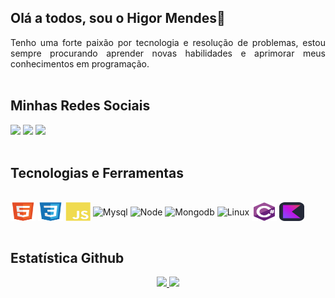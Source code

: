 ## Olá a todos, sou o Higor Mendes👋

<div align="justify">
  Tenho uma forte paixão por tecnologia e resolução de problemas,  estou sempre procurando aprender novas habilidades e aprimorar meus conhecimentos em programação.
 </div>
 <br>


## Minhas Redes Sociais
<div> 
  <a href="https://www.instagram.com/higor261" target="_blank"><img src="https://img.shields.io/badge/-Instagram-%23E4405F?style=for-the-badge&logo=instagram&logoColor=white" target="_blank"></a>
 	<a href = "higormendes.261@gmail.com"><img src="https://img.shields.io/badge/-Gmail-%23333?style=for-the-badge&logo=gmail&logoColor=white" target="_blank"></a>
  <a href="https://www.linkedin.com/in/higor-mendes-81b827144/" target="_blank"><img src="https://img.shields.io/badge/-LinkedIn-%230077B5?style=for-the-badge&logo=linkedin&logoColor=white" target="_blank"></a> 
</div>
  <br>

## Tecnologias e Ferramentas

  <div style="display: inline_block"><br>
      <img align="center" alt="HTML" height="30" width="40" src="https://raw.githubusercontent.com/devicons/devicon/master/icons/html5/html5-original.svg">
     <img align="center" alt="CSS" height="30" width="40" src="https://raw.githubusercontent.com/devicons/devicon/master/icons/css3/css3-original.svg">
  <img align="center" alt="Js" height="30" width="40" src="https://raw.githubusercontent.com/devicons/devicon/master/icons/javascript/javascript-plain.svg">
    <img align="center" alt="Mysql" height="30" width="40" src="https://cdn.jsdelivr.net/gh/devicons/devicon/icons/mysql/mysql-original.svg" >
    <img align="center" alt="Node" height="30" width="40" src="https://cdn.jsdelivr.net/gh/devicons/devicon/icons/nodejs/nodejs-original.svg">
    <img align="center" alt="Mongodb" height="30" width="40" src="https://cdn.jsdelivr.net/gh/devicons/devicon/icons/mongodb/mongodb-original.svg">
    <img align="center" alt="Linux" height="30" width="40" src="https://cdn.jsdelivr.net/gh/devicons/devicon/icons/linux/linux-original.svg">
    <img align="center" alt="Csharp" height="30" width="40" src="https://raw.githubusercontent.com/devicons/devicon/master/icons/csharp/csharp-original.svg">
   <img align="center" alt="Kotlin" height="30" width="40" src="https://raw.githubusercontent.com/tandpfun/skill-icons/main/icons/Kotlin-Dark.svg">
    <br><br>
 </div>

 ## Estatística Github

<div align="center">
  <a href="https://github.com/higormendes261">
  <img height="180em" src="https://github-readme-stats.vercel.app/api?username=higormendes261&show_icons=true&&locale=pt-br&theme=dracula&include_all_commits=true&count_private=true"/>
  <img height="180em" src="https://github-readme-stats.vercel.app/api/top-langs/?username=higormendes261&layout=compact&&locale=pt-br&langs_count=7&theme=dracula"/>
</div>
 

